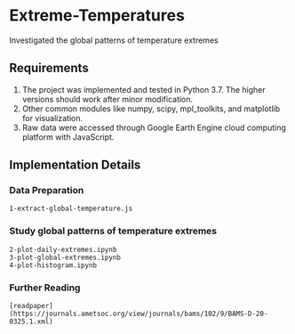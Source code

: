 # Extreme-Temperatures
Investigated the global patterns of temperature extremes

## Requirements

1. The project was implemented and tested in Python 3.7. The higher versions should work after minor modification.
2. Other common modules like numpy, scipy, mpl_toolkits, and matplotlib for visualization.
3. Raw data were accessed through Google Earth Engine cloud computing platform with JavaScript.


## Implementation Details

### Data Preparation
```
1-extract-global-temperature.js
```

### Study global patterns of temperature extremes
```
2-plot-daily-extremes.ipynb
3-plot-global-extremes.ipynb
4-plot-histogram.ipynb
```



### Further Reading
```
[readpaper](https://journals.ametsoc.org/view/journals/bams/102/9/BAMS-D-20-0325.1.xml)
```



